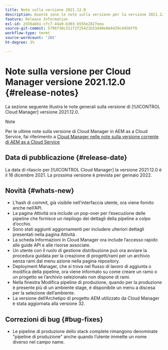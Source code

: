```yaml
---
title: Note sulla versione 2021.12.0
description: Queste sono le note sulla versione per la versione 2021.12.0 di Cloud Manager.
feature: Release Information
exl-id: 2d38abb1-cfc7-44a9-b303-b555e2827eea
source-git-commit: 5796f30c311f2f25421b53d40e0d4429c4458ff6
workflow-type: tm+mt
source-wordcount: '265'
ht-degree: 3%

---
```


# Note sulla versione per Cloud Manager versione 2021.12.0 {#release-notes}

La sezione seguente illustra le note generali sulla versione di [!UICONTROL Cloud Manager] versione 2021.12.0.

>[!NOTE]
>
>Per le ultime note sulla versione di Cloud Manager in AEM as a Cloud Service, fai riferimento a [Cloud Manager nelle note sulla versione corrente di AEM as a Cloud Service](https://experienceleague.adobe.com/docs/experience-manager-cloud-service/content/implementing/using-cloud-manager/release-notes-cloud-manager/release-notes-cm-current.html)

## Data di pubblicazione {#release-date}

La data di rilascio per [!UICONTROL Cloud Manager] la versione 2021.12.0 è il 16 dicembre 2021. La prossima versione è prevista per gennaio 2022.

## Novità {#whats-new}

* L’hash di commit, già visibile nell’interfaccia utente, ora viene fornito anche nell’API.
* La pagina Attività ora include un pop-over per l’esecuzione delle pipeline che fornisce un riepilogo dei dettagli della pipeline a colpo d’occhio.
* Sono stati aggiunti aggiornamenti per includere ulteriori dettagli presentati nella pagina Attività .
* La scheda Informazioni in Cloud Manager ora include l’accesso rapido alle guide API e alle risorse associate.
* Un utente con il ruolo di gestione distribuzione può ora avviare la procedura guidata per la creazione di progetti/rami per un archivio senza rami dal menu azione nella pagina repository.
* Deployment Manager, che si trova nel flusso di lavoro di aggiunta o modifica della pipeline, ora viene informato su come creare un ramo o un progetto se l’archivio selezionato non dispone di rami.
* Nella finestra Modifica pipeline di produzione, quando per la produzione è presente più di un ambiente stage, è disponibile un menu a discesa per la selezione dell’ambiente.
* La versione dell’Archetipo di progetto AEM utilizzato da Cloud Manager è stata aggiornata alla versione 32.

## Correzioni di bug {#bug-fixes}

* Le pipeline di produzione dello stack complete rimangono denominate &quot;pipeline di produzione&quot; anche quando l’utente immette un nome diverso nel campo name.
